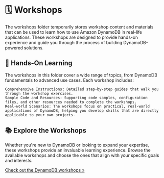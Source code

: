 # 🗓️ Workshops

The workshops folder temporarily stores workshop content and materials that can be used to learn how to use Amazon DynamoDB in real-life applications. These workshops are designed to provide hands-on experience and guide you through the process of building DynamoDB-powered solutions.

## 🌟 Hands-On Learning

The workshops in this folder cover a wide range of topics, from DynamoDB fundamentals to advanced use cases. Each workshop includes:

    Comprehensive Instructions: Detailed step-by-step guides that walk you through the workshop exercises.
    Sample Code and Resources: Supporting code samples, configuration files, and other resources needed to complete the workshops.
    Real-world Scenarios: The workshops focus on practical, real-world applications of DynamoDB, helping you develop skills that are directly applicable to your own projects.

## 📚 Explore the Workshops

Whether you're new to DynamoDB or looking to expand your expertise, these workshops provide an invaluable learning experience. Browse the available workshops and choose the ones that align with your specific goals and interests.

[Check out the DynamoDB workshops »](./README.md)
